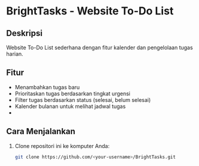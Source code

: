 # BrightTasks - Website To-Do List

## Deskripsi
Website To-Do List sederhana dengan fitur kalender dan pengelolaan tugas harian.

## Fitur
- Menambahkan tugas baru
- Prioritaskan tugas berdasarkan tingkat urgensi
- Filter tugas berdasarkan status (selesai, belum selesai)
- Kalender bulanan untuk melihat jadwal tugas
- 
## Cara Menjalankan
1. Clone repositori ini ke komputer Anda:
   ```bash
   git clone https://github.com/<your-username>/BrightTasks.git
